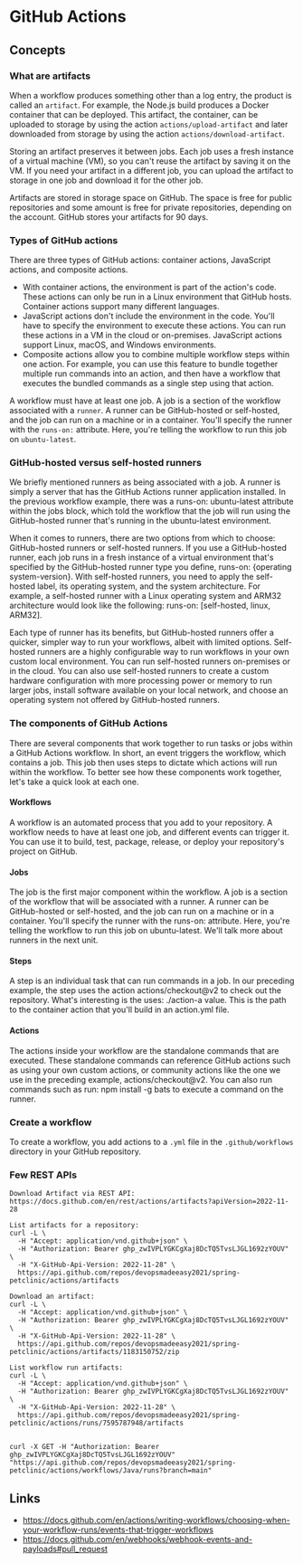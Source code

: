 # GitHub Actions

## Concepts

### What are artifacts
When a workflow produces something other than a log entry, the product is called an `artifact`. For example, the Node.js build produces a Docker container that can be deployed. This artifact, the container, can be uploaded to storage by using the action `actions/upload-artifact` and later downloaded from storage by using the action `actions/download-artifact`.

Storing an artifact preserves it between jobs. Each job uses a fresh instance of a virtual machine (VM), so you can't reuse the artifact by saving it on the VM. If you need your artifact in a different job, you can upload the artifact to storage in one job and download it for the other job.

Artifacts are stored in storage space on GitHub. The space is free for public repositories and some amount is free for private repositories, depending on the account. GitHub stores your artifacts for 90 days.

### Types of GitHub actions
There are three types of GitHub actions: container actions, JavaScript actions, and composite actions.
- With container actions, the environment is part of the action's code. These actions can only be run in a Linux environment that GitHub hosts. Container actions support many different languages.
- JavaScript actions don't include the environment in the code. You'll have to specify the environment to execute these actions. You can run these actions in a VM in the cloud or on-premises. JavaScript actions support Linux, macOS, and Windows environments.
- Composite actions allow you to combine multiple workflow steps within one action. For example, you can use this feature to bundle together multiple run commands into an action, and then have a workflow that executes the bundled commands as a single step using that action.

A workflow must have at least one job. A job is a section of the workflow associated with a `runner`. A runner can be GitHub-hosted or self-hosted, and the job can run on a machine or in a container. You'll specify the runner with the `runs-on:` attribute. Here, you're telling the workflow to run this job on `ubuntu-latest`.

### GitHub-hosted versus self-hosted runners
We briefly mentioned runners as being associated with a job. A runner is simply a server that has the GitHub Actions runner application installed. In the previous workflow example, there was a runs-on: ubuntu-latest attribute within the jobs block, which told the workflow that the job will run using the GitHub-hosted runner that's running in the ubuntu-latest environment.

When it comes to runners, there are two options from which to choose: GitHub-hosted runners or self-hosted runners. If you use a GitHub-hosted runner, each job runs in a fresh instance of a virtual environment that's specified by the GitHub-hosted runner type you define, runs-on: {operating system-version}. With self-hosted runners, you need to apply the self-hosted label, its operating system, and the system architecture. For example, a self-hosted runner with a Linux operating system and ARM32 architecture would look like the following: runs-on: [self-hosted, linux, ARM32].

Each type of runner has its benefits, but GitHub-hosted runners offer a quicker, simpler way to run your workflows, albeit with limited options. Self-hosted runners are a highly configurable way to run workflows in your own custom local environment. You can run self-hosted runners on-premises or in the cloud. You can also use self-hosted runners to create a custom hardware configuration with more processing power or memory to run larger jobs, install software available on your local network, and choose an operating system not offered by GitHub-hosted runners.

### The components of GitHub Actions
There are several components that work together to run tasks or jobs within a GitHub Actions workflow. In short, an event triggers the workflow, which contains a job. This job then uses steps to dictate which actions will run within the workflow. To better see how these components work together, let's take a quick look at each one.

#### Workflows
A workflow is an automated process that you add to your repository. A workflow needs to have at least one job, and different events can trigger it. You can use it to build, test, package, release, or deploy your repository's project on GitHub.

#### Jobs
The job is the first major component within the workflow. A job is a section of the workflow that will be associated with a runner. A runner can be GitHub-hosted or self-hosted, and the job can run on a machine or in a container. You'll specify the runner with the runs-on: attribute. Here, you're telling the workflow to run this job on ubuntu-latest. We'll talk more about runners in the next unit.

#### Steps
A step is an individual task that can run commands in a job. In our preceding example, the step uses the action actions/checkout@v2 to check out the repository. What's interesting is the uses: ./action-a value. This is the path to the container action that you'll build in an action.yml file.

#### Actions
The actions inside your workflow are the standalone commands that are executed. These standalone commands can reference GitHub actions such as using your own custom actions, or community actions like the one we use in the preceding example, actions/checkout@v2. You can also run commands such as run: npm install -g bats to execute a command on the runner.

### Create a workflow
To create a workflow, you add actions to a `.yml` file in the `.github/workflows` directory in your GitHub repository.

### Few REST APIs
```
Download Artifact via REST API:
https://docs.github.com/en/rest/actions/artifacts?apiVersion=2022-11-28

List artifacts for a repository:
curl -L \
  -H "Accept: application/vnd.github+json" \
  -H "Authorization: Bearer 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" \
  -H "X-GitHub-Api-Version: 2022-11-28" \
  https://api.github.com/repos/devopsmadeeasy2021/spring-petclinic/actions/artifacts
  
Download an artifact: 
curl -L \
  -H "Accept: application/vnd.github+json" \
  -H "Authorization: Bearer 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" \
  -H "X-GitHub-Api-Version: 2022-11-28" \
  https://api.github.com/repos/devopsmadeeasy2021/spring-petclinic/actions/artifacts/1183150752/zip
 
List workflow run artifacts: 
curl -L \
  -H "Accept: application/vnd.github+json" \
  -H "Authorization: Bearer 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" \
  -H "X-GitHub-Api-Version: 2022-11-28" \
  https://api.github.com/repos/devopsmadeeasy2021/spring-petclinic/actions/runs/7595787948/artifacts


curl -X GET -H "Authorization: Bearer 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" "https://api.github.com/repos/devopsmadeeasy2021/spring-petclinic/actions/workflows/Java/runs?branch=main"

```
## Links

- https://docs.github.com/en/actions/writing-workflows/choosing-when-your-workflow-runs/events-that-trigger-workflows
- https://docs.github.com/en/webhooks/webhook-events-and-payloads#pull_request